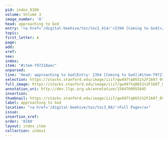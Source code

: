 ```yaml
---
pid: index_0189
volume: Volume 3
image_number: '8'
head: approaching to God
entry: "<a href='/digital-beehive/toc/toc2_414/'>2394 [Coming to God]</a>"
topic: 
first_letter: A
page: 
add: 
xref: 
see: 
index: 
item: "#item-f97218aec"
unparsed: 
line: 'Head: approaching to God|Entry: 2394 [Coming to God]|#item-f97218aec'
selection: https://stacks.stanford.edu/image/iiif/gw497tq8651%2F1607_0951/1104,2583,545,110/full/0/default.jpg
full_image: https://stacks.stanford.edu/image/iiif/gw497tq8651%2F1607_0951/full/full/0/default.jpg
annotation_uri: http://dev.llgc.org.uk/annotation/1564760955645
insertion: 
thumbnail: https://stacks.stanford.edu/image/iiif/gw497tq8651%2F1607_0951/1104,2583,545,110/150,/0/default.jpg
label: approaching to God
location: "<a href='/digital-beehive/toc/toc3_08/'>Full Page</a>"
issue: 
insertion_xref: 
order: '0188'
layout: index_item
collection: index1
---
```

